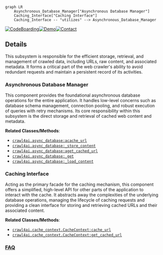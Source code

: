 ```mermaid
graph LR
    Asynchronous_Database_Manager["Asynchronous Database Manager"]
    Caching_Interface["Caching Interface"]
    Caching_Interface -- "utilizes" --> Asynchronous_Database_Manager
```

[![CodeBoarding](https://img.shields.io/badge/Generated%20by-CodeBoarding-9cf?style=flat-square)](https://github.com/CodeBoarding/CodeBoarding)[![Demo](https://img.shields.io/badge/Try%20our-Demo-blue?style=flat-square)](https://www.codeboarding.org/demo)[![Contact](https://img.shields.io/badge/Contact%20us%20-%20contact@codeboarding.org-lightgrey?style=flat-square)](mailto:contact@codeboarding.org)

## Details

This subsystem is responsible for the efficient storage, retrieval, and management of crawled data, including URLs, raw content, and associated metadata. It forms a critical part of the web crawler's ability to avoid redundant requests and maintain a persistent record of its activities.

### Asynchronous Database Manager
This component provides the foundational asynchronous database operations for the entire application. It handles low-level concerns such as database schema management, connection pooling, and robust execution of queries with retry mechanisms. Its core responsibility within this subsystem is the direct storage and retrieval of cached web content and metadata.


**Related Classes/Methods**:

- <a href="https://github.com/unclecode/crawl4ai/blob/main/crawl4ai/async_database.py" target="_blank" rel="noopener noreferrer">`crawl4ai.async_database:acache_url`</a>
- <a href="https://github.com/unclecode/crawl4ai/blob/main/crawl4ai/async_database.py" target="_blank" rel="noopener noreferrer">`crawl4ai.async_database:_store_content`</a>
- <a href="https://github.com/unclecode/crawl4ai/blob/main/crawl4ai/async_database.py" target="_blank" rel="noopener noreferrer">`crawl4ai.async_database:aget_cached_url`</a>
- <a href="https://github.com/unclecode/crawl4ai/blob/main/crawl4ai/async_database.py" target="_blank" rel="noopener noreferrer">`crawl4ai.async_database:_get`</a>
- <a href="https://github.com/unclecode/crawl4ai/blob/main/crawl4ai/async_database.py" target="_blank" rel="noopener noreferrer">`crawl4ai.async_database:_load_content`</a>


### Caching Interface
Acting as the primary facade for the caching mechanism, this component offers a simplified, high-level API for other parts of the application to interact with the cache. It abstracts away the complexities of the underlying database operations, managing the lifecycle of caching requests and providing a clean interface for storing and retrieving cached URLs and their associated content.


**Related Classes/Methods**:

- <a href="https://github.com/unclecode/crawl4ai/blob/main/crawl4ai/cache_context.py" target="_blank" rel="noopener noreferrer">`crawl4ai.cache_context.CacheContext:cache_url`</a>
- <a href="https://github.com/unclecode/crawl4ai/blob/main/crawl4ai/cache_context.py" target="_blank" rel="noopener noreferrer">`crawl4ai.cache_context.CacheContext:get_cached_url`</a>




### [FAQ](https://github.com/CodeBoarding/GeneratedOnBoardings/tree/main?tab=readme-ov-file#faq)